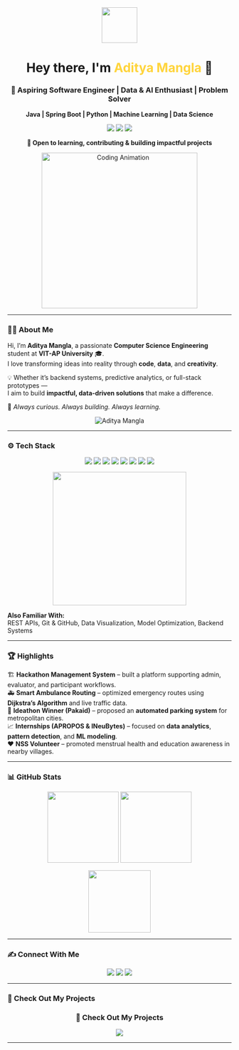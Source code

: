 <!-- Intro Section -->
<div align="center">
  <img src="https://media.giphy.com/media/hvRJCLFzcasrR4ia7z/giphy.gif" width="80px">

  <h1>Hey there, I'm <span style="color:#FFD43B;">Aditya Mangla</span> 👋</h1>
  <h3>🚀 Aspiring Software Engineer | Data & AI Enthusiast | Problem Solver</h3>

  <p>
    <b>Java | Spring Boot | Python | Machine Learning | Data Science</b>
  </p>

  <p>
    <a href="mailto:adityamangla2005@gmail.com"><img src="https://img.shields.io/badge/-Email-D14836?style=flat&logo=Gmail&logoColor=white" /></a>
    <a href="https://github.com/Aadim16"><img src="https://img.shields.io/badge/-GitHub-181717?style=flat&logo=github&logoColor=white" /></a>
    <a href="https://www.linkedin.com/in/aditya-mangla-2ab0b4229/"><img src="https://img.shields.io/badge/-LinkedIn-0077B5?style=flat&logo=linkedin&logoColor=white" /></a>
  </p>

  <p><b>🌱 Open to learning, contributing & building impactful projects</b></p>

  <img src="https://media.giphy.com/media/L8K62iTDkzGX6/giphy.gif" width="350px" alt="Coding Animation" />
</div>

---

### 🧑‍💻 About Me

Hi, I’m **Aditya Mangla**, a passionate **Computer Science Engineering** student at **VIT-AP University** 🎓.  
I love transforming ideas into reality through **code**, **data**, and **creativity**.  

💡 Whether it’s backend systems, predictive analytics, or full-stack prototypes —  
I aim to build **impactful, data-driven solutions** that make a difference.

🚀 *Always curious. Always building. Always learning.*

<p align="center">
  <img src="https://komarev.com/ghpvc/?username=Aadim16&label=Profile%20Views&color=0e75b6&style=flat" alt="Aditya Mangla" />
</p>

---

### ⚙️ Tech Stack

<p align="center">
  <img src="https://img.shields.io/badge/-Java-ED8B00?style=flat&logo=openjdk&logoColor=white" />
  <img src="https://img.shields.io/badge/-Spring%20Boot-6DB33F?style=flat&logo=springboot&logoColor=white" />
  <img src="https://img.shields.io/badge/-Python-3776AB?style=flat&logo=python&logoColor=white" />
  <img src="https://img.shields.io/badge/-Machine%20Learning-102230?style=flat&logo=tensorflow&logoColor=FF6F00" />
  <img src="https://img.shields.io/badge/-Data%20Science-4B8BBE?style=flat&logo=scikitlearn&logoColor=white" />
  <img src="https://img.shields.io/badge/-SQL-4479A1?style=flat&logo=MySQL&logoColor=white" />
  <img src="https://img.shields.io/badge/-Docker-2496ED?style=flat&logo=docker&logoColor=white" />
  <img src="https://img.shields.io/badge/-Postman-FF6C37?style=flat&logo=postman&logoColor=white" />
</p>

<p align="center">
  <img src="https://media.giphy.com/media/qgQUggAC3Pfv687qPC/giphy.gif" width="300px" />
</p>

**Also Familiar With:**  
REST APIs, Git & GitHub, Data Visualization, Model Optimization, Backend Systems

---

### 🏆 Highlights

🏗️ **Hackathon Management System** – built a platform supporting admin, evaluator, and participant workflows.  
🚑 **Smart Ambulance Routing** – optimized emergency routes using **Dijkstra’s Algorithm** and live traffic data.  
🏅 **Ideathon Winner (Pakaid)** – proposed an **automated parking system** for metropolitan cities.  
📈 **Internships (APROPOS & INeuBytes)** – focused on **data analytics**, **pattern detection**, and **ML modeling**.  
❤️ **NSS Volunteer** – promoted menstrual health and education awareness in nearby villages.

---

### 📊 GitHub Stats

<p align="center">
  <img src="https://github-readme-stats.vercel.app/api?username=Aadim16&show_icons=true&theme=tokyonight" height="160px" />
  <img src="https://github-readme-streak-stats.herokuapp.com/?user=Aadim16&theme=tokyonight" height="160px" />
</p>

<p align="center">
  <img src="https://github-readme-stats.vercel.app/api/top-langs/?username=Aadim16&layout=compact&theme=tokyonight" height="140px" />
</p>

---

### ✍️ Connect With Me

<p align="center">
  <a href="https://www.linkedin.com/in/aditya-mangla-2ab0b4229/"><img src="https://img.shields.io/badge/-LinkedIn-0077B5?style=for-the-badge&logo=linkedin&logoColor=white" /></a>
  <a href="mailto:adityamangla2005@gmail.com"><img src="https://img.shields.io/badge/-Gmail-D14836?style=for-the-badge&logo=gmail&logoColor=white" /></a>
  <a href="https://github.com/Aadim16"><img src="https://img.shields.io/badge/-GitHub-181717?style=for-the-badge&logo=github&logoColor=white" /></a>
</p>


---

### 📂 Check Out My Projects

<div align="center">

  <h3>📂 Check Out My Projects</h3>

  <a href="https://github.com/Aadim16?tab=repositories">
  <img src="https://img.shields.io/badge/-Projects-1E90FF?style=for-the-badge&logo=github&logoColor=white" />
</a>

</div>


---

